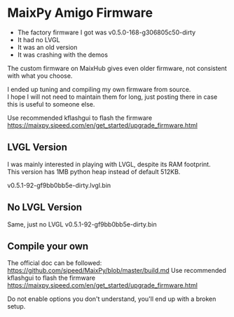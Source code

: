 # MaixPy Amigo Firmware

- The factory firmware I got was v0.5.0-168-g306805c50-dirty 
- It had no LVGL
- It was an old version
- It was crashing with the demos

The custom firmware on MaixHub gives even older firmware, not consistent with what you choose.

I ended up tuning and compiling my own firmware from source.  
I hope I will not need to maintain them for long, just posting there in case this is useful to someone else.

Use recommended kflashgui to flash the firmware https://maixpy.sipeed.com/en/get_started/upgrade_firmware.html

## LVGL Version

I was mainly interested in playing with LVGL, despite its RAM footprint.  
This version has 1MB python heap instead of default 512KB.

v0.5.1-92-gf9bb0bb5e-dirty.lvgl.bin

## No LVGL Version

Same, just no LVGL
v0.5.1-92-gf9bb0bb5e-dirty.bin

## Compile your own

The official doc can be followed: https://github.com/sipeed/MaixPy/blob/master/build.md
Use recommended kflashgui to flash the firmware https://maixpy.sipeed.com/en/get_started/upgrade_firmware.html

Do not enable options you don't understand, you'll end up with a broken setup.
